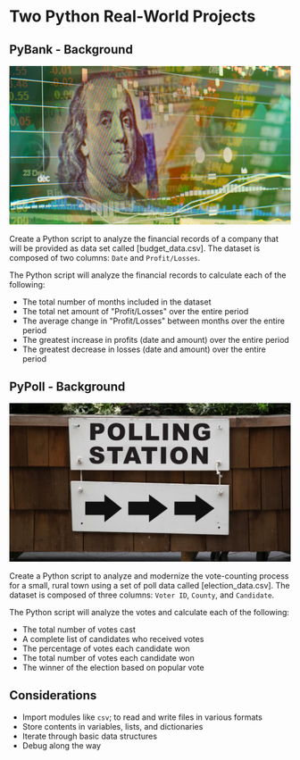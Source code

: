 # Two Python Real-World Projects 


## PyBank - Background

![](Images/revenue-per-lead.png)

Create a Python script to analyze the financial records of a company that will be provided as data set called [budget_data.csv]. The dataset is composed of two columns: `Date` and `Profit/Losses`.

The Python script will analyze the financial records to calculate each of the following:
  * The total number of months included in the dataset
  * The total net amount of "Profit/Losses" over the entire period
  * The average change in "Profit/Losses" between months over the entire period
  * The greatest increase in profits (date and amount) over the entire period
  * The greatest decrease in losses (date and amount) over the entire period


## PyPoll - Background

![](Images/Vote_counting.png)

Create a Python script to analyze and modernize the vote-counting process for a small, rural town using a set of poll data called [election_data.csv]. The dataset is composed of three columns: `Voter ID`, `County`, and `Candidate`.

The Python script will analyze the votes and calculate each of the following:
  * The total number of votes cast
  * A complete list of candidates who received votes
  * The percentage of votes each candidate won
  * The total number of votes each candidate won
  * The winner of the election based on popular vote


## Considerations

  * Import modules like `csv`; to read and write files in various formats
  * Store contents in variables, lists, and dictionaries
  * Iterate through basic data structures
  * Debug along the way
